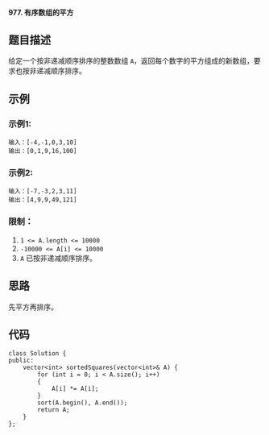 #### 977. 有序数组的平方

## 题目描述

给定一个按非递减顺序排序的整数数组 `A`，返回每个数字的平方组成的新数组，要求也按非递减顺序排序。

## 示例

### 示例1:

```
输入：[-4,-1,0,3,10]
输出：[0,1,9,16,100]
```

### 示例2:

```
输入：[-7,-3,2,3,11]
输出：[4,9,9,49,121]
```

### 限制：

1. `1 <= A.length <= 10000`
2. `-10000 <= A[i] <= 10000`
3. `A` 已按非递减顺序排序。

## 思路

先平方再排序。

## 代码

```
class Solution {
public:
    vector<int> sortedSquares(vector<int>& A) {
        for (int i = 0; i < A.size(); i++)
        {
            A[i] *= A[i];
        }
        sort(A.begin(), A.end());
        return A;
    }
};
```

